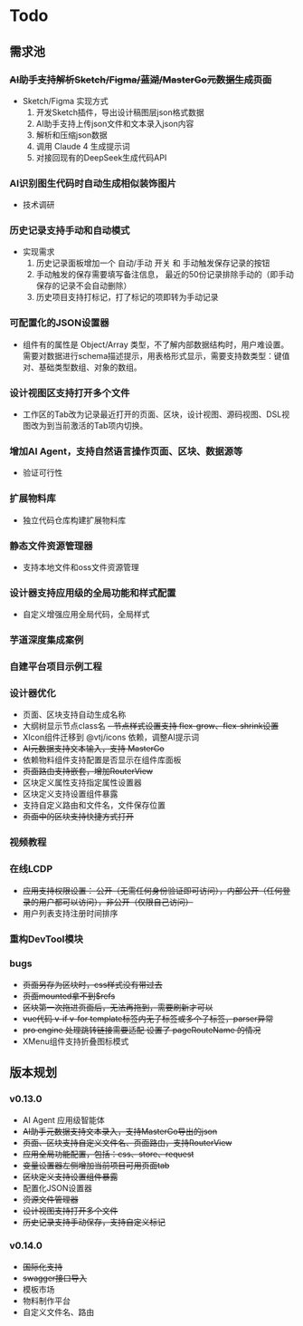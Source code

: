 # Todo

## 需求池

### ~~AI助手支持解析Sketch/Figma/蓝湖/MasterGo元数据生成页面~~

- Sketch/Figma 实现方式
  1. 开发Sketch插件，导出设计稿图层json格式数据
  1. AI助手支持上传json文件和文本录入json内容
  1. 解析和压缩json数据
  1. 调用 Claude 4 生成提示词
  1. 对接回现有的DeepSeek生成代码API

### AI识别图生代码时自动生成相似装饰图片

- 技术调研

### 历史记录支持手动和自动模式

- 实现需求
  1. 历史记录面板增加一个 自动/手动 开关 和 手动触发保存记录的按钮
  1. 手动触发的保存需要填写备注信息， 最近的50份记录排除手动的（即手动保存的记录不会自动删除）
  1. 历史项目支持打标记，打了标记的项即转为手动记录

### 可配置化的JSON设置器

- 组件有的属性是 Object/Array 类型，不了解内部数据结构时，用户难设置。需要对数据进行schema描述提示，用表格形式显示，需要支持数类型：键值对、基础类型数组、对象的数组。

### 设计视图区支持打开多个文件

- 工作区的Tab改为记录最近打开的页面、区块，设计视图、源码视图、DSL视图改为到当前激活的Tab项内切换。

### 增加AI Agent，支持自然语言操作页面、区块、数据源等

- 验证可行性

### 扩展物料库

- 独立代码仓库构建扩展物料库

### 静态文件资源管理器

- 支持本地文件和oss文件资源管理

### 设计器支持应用级的全局功能和样式配置

- 自定义增强应用全局代码，全局样式

### 芋道深度集成案例

### 自建平台项目示例工程

### 设计器优化

- 页面、区块支持自动生成名称
- 大纲树显示节点class名
  ~~- 节点样式设置支持 flex-grow、flex-shrink设置~~
- XIcon组件迁移到 @vtj/icons 依赖，调整AI提示词
- ~~AI元数据支持文本输入，支持 MasterGo~~
- 依赖物料组件支持配置是否显示在组件库面板
- ~~页面路由支持嵌套，增加RouterView~~
- 区块定义属性支持指定属性设置器
- 区块定义支持设置组件暴露
- 支持自定义路由和文件名，文件保存位置
- ~~页面中的区块支持快捷方式打开~~

### 视频教程

### 在线LCDP

- ~~应用支持权限设置： 公开（无需任何身份验证即可访问），内部公开（任何登录的用户都可以访问），非公开（仅限自己访问）~~
- 用户列表支持注册时间排序

### 重构DevTool模块

### bugs

- ~~页面另存为区块时，css样式没有带过去~~
- ~~页面mounted拿不到$refs~~
- ~~区块第一次拖进页面后，无法再拖到，需要刷新才可以~~
- ~~vue代码 v-if v-for template标签内无子标签或多个子标签，parser异常~~
- ~~pro engine 处理跳转链接需要适配 设置了 pageRouteName 的情况~~
- XMenu组件支持折叠图标模式

## 版本规划

### v0.13.0

- AI Agent 应用级智能体
- ~~AI助手元数据支持文本录入，支持MasterGo导出的json~~
- ~~页面、区块支持自定义文件名、页面路由，支持RouterView~~
- ~~应用全局功能配置，包括：css、store、request~~
- ~~变量设置器左侧增加当前项目可用页面tab~~
- ~~区块定义支持设置组件暴露~~
- 配置化JSON设置器
- ~~资源文件管理器~~
- ~~设计视图支持打开多个文件~~
- ~~历史记录支持手动保存，支持自定义标记~~

### v0.14.0

- ~~国际化支持~~
- ~~swagger接口导入~~
- 模板市场
- 物料制作平台
- 自定义文件名、路由
